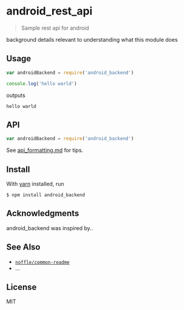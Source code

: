 # android_rest_api

> Sample rest api for android

background details relevant to understanding what this module does

## Usage

```js
var androidBackend = require('android_backend')

console.log('hello warld')
```

outputs

```
hello warld
```

## API

```js
var androidBackend = require('android_backend')
```

See [api_formatting.md](api_formatting.md) for tips.

## Install

With [yarn](https://yarnpkg.com/en/) installed, run

```
$ npm install android_backend
```

## Acknowledgments

android_backend was inspired by..

## See Also

- [`noffle/common-readme`](https://github.com/noffle/common-readme)
- ...

## License

MIT